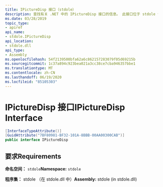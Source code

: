```yaml
---
title: IPictureDisp 接口（stdole）
description: 查找有关 .NET 中的 IPictureDisp 接口的信息。 此接口位于 stdole 命名空间和 stdole 程序集（在 stdole.dll 库中）。
ms.date: 03/28/2019
topic_type:
- apiref
api_name:
- stdole.IPictureDisp
api_location:
- stdole.dll
api_type:
- Assembly
ms.openlocfilehash: 54f2139500bfa62a6c862157283079f05d69215b
ms.sourcegitcommit: 1c37a894c923bea021a3cc38ce7cba946357bbe1
ms.translationtype: MT
ms.contentlocale: zh-CN
ms.lasthandoff: 06/19/2020
ms.locfileid: "85105303"
---
```

# <a name="ipicturedisp-interface"></a><span data-ttu-id="f1709-104">IPictureDisp 接口</span><span class="sxs-lookup"><span data-stu-id="f1709-104">IPictureDisp Interface</span></span>

```csharp
[InterfaceTypeAttribute()]
[GuidAttribute("7BF80981-BF32-101A-8BBB-00AA00300CAB")]
public interface IPictureDisp
```

## <a name="requirements"></a><span data-ttu-id="f1709-105">要求</span><span class="sxs-lookup"><span data-stu-id="f1709-105">Requirements</span></span>

<span data-ttu-id="f1709-106">**命名空间：** `stdole`</span><span class="sxs-lookup"><span data-stu-id="f1709-106">**Namespace:** `stdole`</span></span>

<span data-ttu-id="f1709-107">**程序集：** stdole （在 stdole.dll 中）</span><span class="sxs-lookup"><span data-stu-id="f1709-107">**Assembly:** stdole (in stdole.dll)</span></span>
